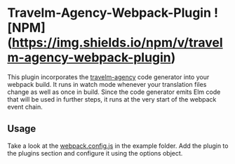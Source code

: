 # Travelm-Agency-Webpack-Plugin !\[NPM\](https://img.shields.io/npm/v/travelm-agency-webpack-plugin)

This plugin incorporates the [travelm-agency](https://github.com/andreasewering/travelm-agency) code generator into your webpack build.
It runs in watch mode whenever your translation files change as well as once in build.
Since the code generator emits Elm code that will be used in further steps, it
runs at the very start of the webpack event chain.

## Usage

Take a look at the [webpack.config.js](example/webpack.config.js) in the example folder. 
Add the plugin to the plugins section and configure it using the options object. 

